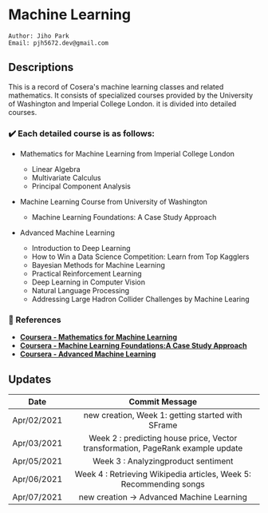 # Machine Learning
````
Author: Jiho Park
Email: pjh5672.dev@gmail.com
````

## Descriptions
This is a record of Cosera's machine learning classes and related mathematics. It consists of specialized courses provided by the University of Washington and Imperial College London. it is divided into detailed courses.   
  
### ✔️ Each detailed course is as follows:   
- Mathematics for Machine Learning from Imperial College London     
    - Linear Algebra
    - Multivariate Calculus
    - Principal Component Analysis  

- Machine Learning Course from University of Washington   
    - Machine Learning Foundations: A Case Study Approach

- Advanced Machine Learning
    - Introduction to Deep Learning
    - How to Win a Data Science Competition: Learn from Top Kagglers
    - Bayesian Methods for Machine Learning
    - Practical Reinforcement Learning
    - Deep Learning in Computer Vision
    - Natural Language Processing
    - Addressing Large Hadron Collider Challenges by Machine Learing


### :memo: References
- **[Coursera - Mathematics for Machine Learning](https://www.coursera.org/specializations/mathematics-machine-learning?)**  
- **[Coursera - Machine Learning Foundations:A Case Study Approach](https://www.coursera.org/learn/ml-foundations?specialization=machine-learning)**     
- **[Coursera - Advanced Machine Learning](https://www.coursera.org/specializations/aml)**     


## Updates
| Date | Commit Message |
|:----:|:----:|
| Apr/02/2021 | new creation, Week 1: getting started with SFrame |
| Apr/03/2021 | Week 2 : predicting house price, Vector transformation, PageRank example update |
| Apr/05/2021 | Week 3 : Analyzingproduct sentiment | 
| Apr/06/2021 | Week 4 : Retrieving Wikipedia articles, Week 5: Recommending songs | 
| Apr/07/2021 | new creation -> Advanced Machine Learning | 
